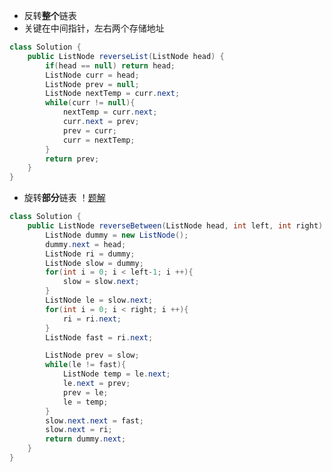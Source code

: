 - 反转**整个**链表
- 关键在中间指针，左右两个存储地址
``` java
class Solution {
    public ListNode reverseList(ListNode head) {
        if(head == null) return head;
        ListNode curr = head;
        ListNode prev = null;
        ListNode nextTemp = curr.next;
        while(curr != null){
            nextTemp = curr.next;
            curr.next = prev;
            prev = curr;
            curr = nextTemp;
        }
        return prev;
    }
}
```
- 旋转**部分**链表
！[题解](https://github.com/CNGaoWenbo/LeetCodeNote/blob/master/%E9%93%BE%E8%A1%A8/%E5%8F%8D%E8%BD%AC%E9%83%A8%E5%88%86%E9%93%BE%E8%A1%A8.png.jpg?raw=true)
``` java
class Solution {
    public ListNode reverseBetween(ListNode head, int left, int right) {
        ListNode dummy = new ListNode();
        dummy.next = head;
        ListNode ri = dummy;
        ListNode slow = dummy;
        for(int i = 0; i < left-1; i ++){
            slow = slow.next;
        }
        ListNode le = slow.next;
        for(int i = 0; i < right; i ++){
            ri = ri.next;
        }
        ListNode fast = ri.next;

        ListNode prev = slow;
        while(le != fast){
            ListNode temp = le.next;
            le.next = prev;
            prev = le;
            le = temp;          
        }
        slow.next.next = fast;
        slow.next = ri;
        return dummy.next;
    }
}
```
